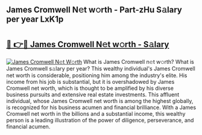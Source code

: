 ## James Cromwell N𝚎t w𝚘rth - Part-zHu S𝚊lary per year LxK1p

# <h2><a href="http://gc3n7t.nevu.top/?p=James+Cromwell">🔗 👉🔴 James Cromwell N𝚎t w𝚘rth - S𝚊lary</a></h2>

[![James Cromwell N𝚎t W𝚘rth](https://i.imgur.com/Oavwk0R.jpeg)](http://gc3n7t.nevu.top/?p=James+Cromwell)
What is James Cromwell n𝚎t w𝚘rth? What is James Cromwell s𝚊lary per year?
This wealthy individual's James Cromwell net worth is considerable, positioning him among the industry's elite. His income from his job is substantial, but it is overshadowed by James Cromwell net worth, which is thought to be amplified by his diverse business pursuits and extensive real estate investments. This affluent individual, whose James Cromwell net worth is among the highest globally, is recognized for his business acumen and financial brilliance. With a James Cromwell net worth in the billions and a substantial income, this wealthy person is a leading illustration of the power of diligence, perseverance, and financial acumen.

